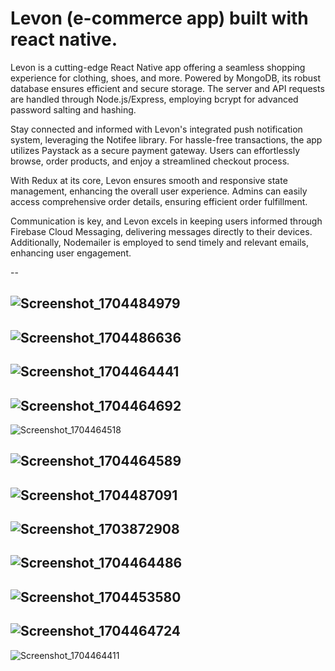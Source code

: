 # Levon (e-commerce app) built with react native.


Levon is a cutting-edge React Native app offering a seamless shopping experience for clothing, shoes, and more. Powered by MongoDB, its robust database ensures efficient and secure storage. The server and API requests are handled through Node.js/Express, employing bcrypt for advanced password salting and hashing.

Stay connected and informed with Levon's integrated push notification system, leveraging the Notifee library. For hassle-free transactions, the app utilizes Paystack as a secure payment gateway. Users can effortlessly browse, order products, and enjoy a streamlined checkout process.

With Redux at its core, Levon ensures smooth and responsive state management, enhancing the overall user experience. Admins can easily access comprehensive order details, ensuring efficient order fulfillment.

Communication is key, and Levon excels in keeping users informed through Firebase Cloud Messaging, delivering messages directly to their devices. Additionally, Nodemailer is employed to send timely and relevant emails, enhancing user engagement.

--

![Screenshot_1704484979](https://github.com/aekimena/react-native-e-commerce-app/assets/129546723/4566c2b1-7b06-474b-aedf-db2f3c3f2ddc)
--
![Screenshot_1704486636](https://github.com/aekimena/react-native-e-commerce-app/assets/129546723/b7fcb92f-b1de-478e-b5a8-f8d97f36c5fa)
--
![Screenshot_1704464441](https://github.com/aekimena/react-native-e-commerce-app/assets/129546723/f669f743-0695-40a6-9ed2-aab7c3a7e73b)
--
![Screenshot_1704464692](https://github.com/aekimena/Levon-e-commerce-app/assets/129546723/b1d76dc2-cc3f-46a8-8eb9-51108d74aab5)
--
![Screenshot_1704464518](https://github.com/aekimena/Levon-e-commerce-app/assets/129546723/cf114706-474e-41c2-bd05-ad183831d1dd)

![Screenshot_1704464589](https://github.com/aekimena/react-native-e-commerce-app/assets/129546723/0fe5cea8-d9a3-42a6-8df3-60cc2873f1d6)
--
![Screenshot_1704487091](https://github.com/aekimena/Levon-e-commerce-app/assets/129546723/0f0bf9e7-9ad4-4fd4-ac75-f431b4192683)
--
![Screenshot_1703872908](https://github.com/aekimena/Levon-e-commerce-app/assets/129546723/a4a82040-969c-4340-88e9-09836bc070e4)
--
![Screenshot_1704464486](https://github.com/aekimena/Levon-e-commerce-app/assets/129546723/d232f4cd-8e9b-44ac-bbc5-e7f13f825105)
--
![Screenshot_1704453580](https://github.com/aekimena/Levon-e-commerce-app/assets/129546723/ba16a76a-cc74-412f-b676-1c299dda3385)
--
![Screenshot_1704464724](https://github.com/aekimena/Levon-e-commerce-app/assets/129546723/b17f5a3e-65b9-4357-9894-196e3026a109)
--
![Screenshot_1704464411](https://github.com/aekimena/Levon-e-commerce-app/assets/129546723/c6b74d48-90f2-4ec1-87ae-0c619339d4c0)


